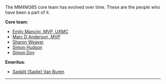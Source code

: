 The MM4M365 core team has evolved over time. These are the people who have been a part of it.

**Core team**:

- [Emily Mancini, MVP, UXMC](https://www.linkedin.com/in/eemancini/)
- [Marc D Anderson, MVP](https://www.linkedin.com/in/marcanderson)
- [Sharon Weaver](https://www.linkedin.com/in/sharonweaver/)
- [Simon Hudson](https://www.linkedin.com/in/simonjhudson/)
- [Simon Doy](https://www.linkedin.com/in/simondoy/)

**Emeritus**:

- [Sadalit (Sadie) Van Buren](https://www.linkedin.com/in/sadalit/)

---
